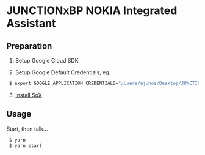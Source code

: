 # JUNCTIONxBP NOKIA Integrated Assistant

## Preparation

1) Setup Google Cloud SDK

2) Setup Google Default Credentials, eg.

```bash
 $ export GOOGLE_APPLICATION_CREDENTIALS="/Users/ajuhos/Desktop/JUNCTION/credentials.json"
```

3) [Install SoX](https://www.npmjs.com/package/node-record-lpcm16#dependencies)

## Usage

Start, then talk...

```bash
 $ yarn
 $ yarn start
```
